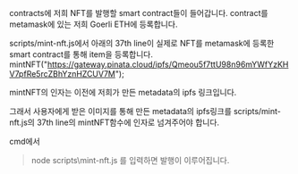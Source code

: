 contracts에 저희 NFT를 발행할 smart contract들이 들어갑니다.
contract를 metamask에 있는 저희 Goerli ETH에 등록합니다.

scripts/mint-nft.js에서
아래의 37th line이 실제로 NFT를 metamask에 등록한 smart contract를 통해 item을 등록합니다.
mintNFT("https://gateway.pinata.cloud/ipfs/Qmeou5f7ttU98n96mYWfYzKHV7pfRe5rcZBhYznHZCUV7M");

mintNFT의 인자는 이전에 저희가 만든 metadata의 ipfs 링크입니다.


그래서 사용자에게 받은 이미지를 통해 만든 metadata의 ipfs링크를 
scripts/mint-nft.js의 37th line의 mintNFT함수에 인자로
넘겨주어야 합니다.


cmd에서
> node scripts\mint-nft.js
를 입력하면 발행이 이루어집니다.
